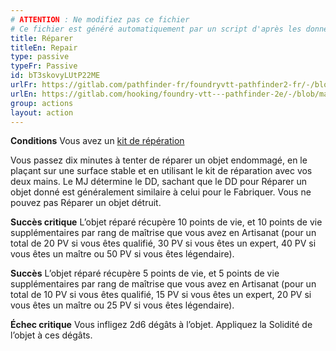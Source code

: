 ```yaml
---
# ATTENTION : Ne modifiez pas ce fichier
# Ce fichier est généré automatiquement par un script d'après les données du module Foundry VTT officiel et de sa traduction
title: Réparer
titleEn: Repair
type: passive
typeFr: Passive
id: bT3skovyLUtP22ME
urlFr: https://gitlab.com/pathfinder-fr/foundryvtt-pathfinder2-fr/-/blob/master/data/actions/bT3skovyLUtP22ME.htm
urlEn: https://gitlab.com/hooking/foundry-vtt---pathfinder-2e/-/blob/master/packs/data/actions.db/repair.json
group: actions
layout: action
---
```

**Conditions** Vous avez un [kit de répération](/_equipment/kit-de-réparation.md)

Vous passez dix minutes à tenter de réparer un objet endommagé, en le plaçant sur une surface stable et en utilisant le kit de réparation avec vos deux mains. Le MJ détermine le DD, sachant que le DD pour Réparer un objet donné est généralement similaire à celui pour le Fabriquer. Vous ne pouvez pas Réparer un objet détruit.

**Succès critique** L’objet réparé récupère 10 points de vie, et 10 points de vie supplémentaires par rang de maîtrise que vous avez en Artisanat (pour un total de 20 PV si vous êtes qualifié, 30 PV si vous êtes un expert, 40 PV si vous êtes un maître ou 50 PV si vous êtes légendaire).

**Succès** L’objet réparé récupère 5 points de vie, et 5 points de vie supplémentaires par rang de maîtrise que vous avez en Artisanat (pour un total de 10 PV si vous êtes qualifié, 15 PV si vous êtes un expert, 20 PV si vous êtes un maître ou 25 PV si vous êtes légendaire).

**Échec critique** Vous infligez 2d6 dégâts à l’objet. Appliquez la Solidité de l’objet à ces dégâts.


